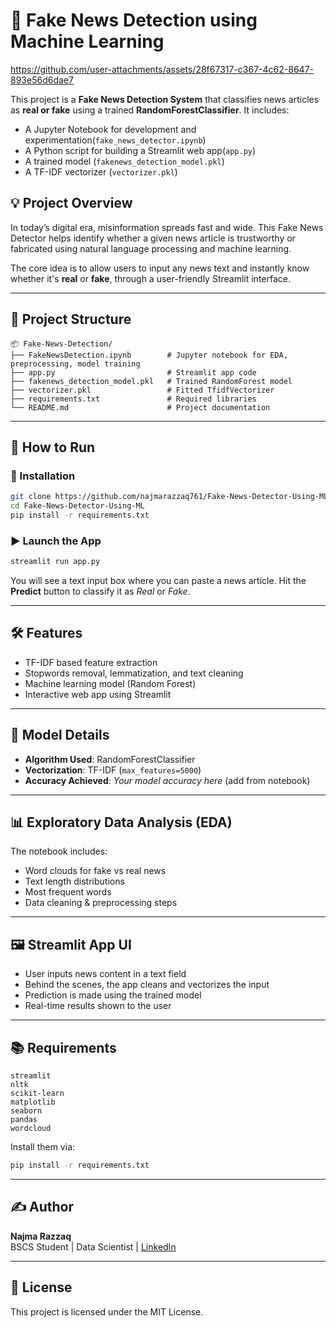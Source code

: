 # 📰 Fake News Detection using Machine Learning


https://github.com/user-attachments/assets/28f67317-c367-4c62-8647-893e56d6dae7


This project is a **Fake News Detection System** that classifies news articles as **real or fake** using a trained **RandomForestClassifier**. It includes:
- A Jupyter Notebook for development and experimentation(`fake_news_detector.ipynb`)
- A Python script for building a Streamlit web app(`app.py`)
- A trained model (`fakenews_detection_model.pkl`)
- A TF-IDF vectorizer (`vectorizer.pkl`)

## 💡 Project Overview

In today’s digital era, misinformation spreads fast and wide. This Fake News Detector helps identify whether a given news article is trustworthy or fabricated using natural language processing and machine learning.

The core idea is to allow users to input any news text and instantly know whether it's **real** or **fake**, through a user-friendly Streamlit interface.

---

## 📁 Project Structure

```
📦 Fake-News-Detection/
├── FakeNewsDetection.ipynb        # Jupyter notebook for EDA, preprocessing, model training
├── app.py                         # Streamlit app code
├── fakenews_detection_model.pkl   # Trained RandomForest model
├── vectorizer.pkl                 # Fitted TfidfVectorizer
├── requirements.txt               # Required libraries
└── README.md                      # Project documentation
```

---

## 🚀 How to Run

### 🔧 Installation

```bash
git clone https://github.com/najmarazzaq761/Fake-News-Detector-Using-ML.git
cd Fake-News-Detector-Using-ML
pip install -r requirements.txt
```

### ▶️ Launch the App

```bash
streamlit run app.py
```

You will see a text input box where you can paste a news article. Hit the **Predict** button to classify it as *Real* or *Fake*.

---

## 🛠 Features

- TF-IDF based feature extraction
- Stopwords removal, lemmatization, and text cleaning
- Machine learning model (Random Forest)
- Interactive web app using Streamlit

---

## 🧠 Model Details

- **Algorithm Used**: RandomForestClassifier
- **Vectorization**: TF-IDF (`max_features=5000`)
- **Accuracy Achieved**: _Your model accuracy here_ (add from notebook)

---

## 📊 Exploratory Data Analysis (EDA)

The notebook includes:
- Word clouds for fake vs real news
- Text length distributions
- Most frequent words
- Data cleaning & preprocessing steps

---

## 🖼️ Streamlit App UI

- User inputs news content in a text field
- Behind the scenes, the app cleans and vectorizes the input
- Prediction is made using the trained model
- Real-time results shown to the user

---

## 📚 Requirements

```
streamlit
nltk
scikit-learn
matplotlib
seaborn
pandas
wordcloud
```

Install them via:

```bash
pip install -r requirements.txt
```

---

## ✍️ Author

**Najma Razzaq**  
BSCS Student | Data Scientist | [LinkedIn](https://www.linkedin.com/in/najmarazzaq)

---

## 📌 License

This project is licensed under the MIT License.

```
